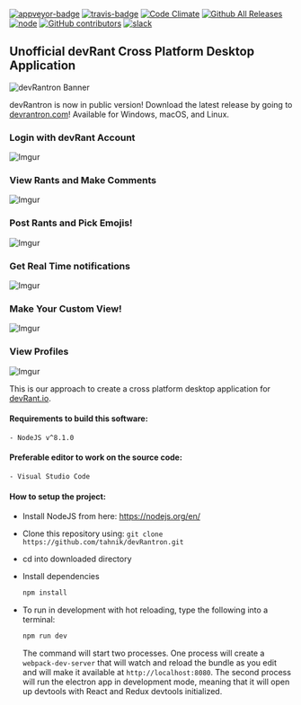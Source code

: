[![appveyor-badge]][appveyor-url]
[![travis-badge]][travis-url]
[![Code Climate](https://codeclimate.com/github/tahnik/devRantron/badges/gpa.svg)](https://codeclimate.com/github/tahnik/devRantron)
[![Github All Releases](https://img.shields.io/github/downloads/tahnik/devRantron/total.svg)](https://github.com/tahnik/devRantron/releases)
[![node](http://img.shields.io/badge/node-8.x-brightgreen.svg)](https://nodejs.org/en/)
[![GitHub contributors](https://img.shields.io/github/contributors/tahnik/devRantron.svg)](https://github.com/tahnik/devRantron/graphs/contributors)
[![slack](https://img.shields.io/badge/slack-devRantron-blue.svg)](https://devrantron.slack.com/)
## Unofficial devRant Cross Platform Desktop Application
![devRantron Banner](https://i.imgur.com/dMWxH4x.png)

devRantron is now in public version! Download the latest release by going to [devrantron.com](https://devrantron.com)!
Available for Windows, macOS, and Linux.

### Login with devRant Account
![Imgur](https://i.imgur.com/Tf1T1BR.png)
### View Rants and Make Comments
![Imgur](https://i.imgur.com/zGVFdqV.png)
### Post Rants and Pick Emojis!
![Imgur](https://i.imgur.com/FxJJ3jn.png)
### Get Real Time notifications
![Imgur](https://i.imgur.com/1XO7f4b.png)
### Make Your Custom View!
![Imgur](https://i.imgur.com/XFQC2aO.png)
### View Profiles
![Imgur](https://i.imgur.com/oPTZQLs.png)

This is our approach to create a cross platform desktop application for [devRant.io].

#### Requirements to build this software:
    - NodeJS v^8.1.0
#### Preferable editor to work on the source code:
    - Visual Studio Code

#### How to setup the project:
- Install NodeJS from here: https://nodejs.org/en/
- Clone this repository using:
    `git clone https://github.com/tahnik/devRantron.git`
- cd into downloaded directory
- Install dependencies
    ```bash
    npm install
    ```

- To run in development with hot reloading, type the following into a terminal:

    ```bash
    npm run dev
    ```

    The command will start two processes. One process will create a `webpack-dev-server` that will watch and reload the bundle as you edit and will make it available at `http://localhost:8080`.
    The second process will run the electron app in development mode, meaning that it will open up devtools with React and Redux devtools initialized.

[devRant.io]: <http://devrant.io>
[appveyor-badge]: https://img.shields.io/appveyor/ci/tahnik/devRantron/master.svg
[appveyor-url]: https://ci.appveyor.com/project/tahnik/devrantron
[travis-badge]: https://img.shields.io/travis/tahnik/devRantron/master.svg
[travis-url]: https://travis-ci.org/tahnik/devRantron
